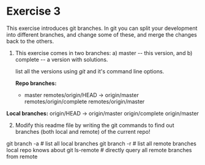# Exercise 3

This exercise introduces git branches.  In git you can split your
development into different branches, and change some of these, and
merge the changes back to the others.

1. This exercise comes in two branches: a) master -- this version, and
   b) complete -- a version with solutions.

   list all the versions using _git_ and it's command line options.

   **Repo branches:**

   * master
  remotes/origin/HEAD -> origin/master
  remotes/origin/complete
  remotes/origin/master

  **Local branches:**
  origin/HEAD -> origin/master
  origin/complete
  origin/master

2. Modify this readme file by writing the git commands to find out
   branches (both local and remote) of the current repo!

git branch -a  # list all local branches
git branch -r  # list all remote branches local repo knows about
git ls-remote  # directly query all remote branches from remote
